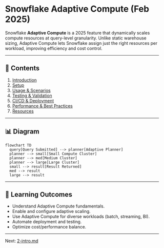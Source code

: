 # Snowflake Adaptive Compute (Feb 2025)

Snowflake **Adaptive Compute** is a 2025 feature that dynamically scales compute resources at query-level granularity. Unlike static warehouse sizing, Adaptive Compute lets Snowflake assign just the right resources per workload, improving efficiency and cost control.

---

## 📖 Contents

1. [Introduction](./2-intro.md)  
2. [Setup](./3-setup.md)  
3. [Usage & Scenarios](./4-usage-and-scenarios.md)  
4. [Testing & Validation](./5-testing-and-validation.md)  
5. [CI/CD & Deployment](./6-ci-cd-and-deployment.md)  
6. [Performance & Best Practices](./7-performance-and-best-practices.md)  
7. [Resources](./8-resources.md)

---

## 📊 Diagram

```mermaid
flowchart TD
  query[Query Submitted] --> planner[Adaptive Planner]
  planner --> small[Small Compute Cluster]
  planner --> med[Medium Cluster]
  planner --> large[Large Cluster]
  small --> result[Result Returned]
  med --> result
  large --> result
```

---

## 🎯 Learning Outcomes
- Understand Adaptive Compute fundamentals.  
- Enable and configure adaptive scaling.  
- Use Adaptive Compute for diverse workloads (batch, streaming, BI).  
- Automate deployment and testing.  
- Optimize cost/performance balance.

---

Next: [2-intro.md](./2-intro.md)
